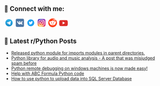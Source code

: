 ## 🔎 Connect with me:
[<img src="https://github.com/bullbesh/bullbesh/blob/main/images/Telegram.png" width="32" height="32" />](https://t.me/bullbesh)
[<img src="https://github.com/bullbesh/bullbesh/blob/main/images/VK.png" width="32" height="32" />](https://vk.com/bullbesh)
[<img src="https://github.com/bullbesh/bullbesh/blob/main/images/Twitter.png" width="32" height="32" />](https://twitter.com/bullbesh1)
[<img src="https://github.com/bullbesh/bullbesh/blob/main/images/Instagram.png" width="32" height="32" />](https://www.instagram.com/bullbesh)
[<img src="https://github.com/bullbesh/bullbesh/blob/main/images/Reddit.png" width="32" height="32" />](https://www.reddit.com/user/bullbesh)
[<img src="https://github.com/bullbesh/bullbesh/blob/main/images/YouTube.png" width="32" height="32" />](https://www.youtube.com/channel/UCtfjRs6uzgq5mfm8S06WTcg)

## 📕 Latest r/Python Posts
<!-- BLOG-POST-LIST:START -->
- [Released python module for imports modules in parent directories.](https://www.reddit.com/r/Python/comments/11npl20/released_python_module_for_imports_modules_in/)
- [Python library for audio and music analysis - A post that was misjudged spam before](https://www.reddit.com/r/Python/comments/11npgrd/python_library_for_audio_and_music_analysis_a/)
- [Python remote debugging on windows machines is now made easy!](https://www.reddit.com/r/Python/comments/11nod6t/python_remote_debugging_on_windows_machines_is/)
- [Help with ABC Formula Python code](https://www.reddit.com/r/Python/comments/11nlj7q/help_with_abc_formula_python_code/)
- [How to use python to upload data into SQL Server Database](https://www.reddit.com/r/Python/comments/11nl8vu/how_to_use_python_to_upload_data_into_sql_server/)
<!-- BLOG-POST-LIST:END -->
